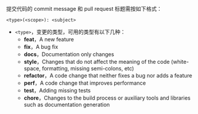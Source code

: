 提交代码的 commit message 和 pull request 标题需按如下格式：

`<type>(<scope>): <subject>`

* `<type>`，变更的类型，可用的类型有以下几种：
  - **feat**，A new feature
  - **fix**，A bug fix
  - **docs**，Documentation only changes
  - **style**，Changes that do not affect the meaning of the code (white-space, formatting, missing semi-colons, etc)
  - **refactor**，A code change that neither fixes a bug nor adds a feature
  - **perf**，A code change that improves performance
  - **test**，Adding missing tests
  - **chore**，Changes to the build process or auxiliary tools and libraries such as documentation generation

